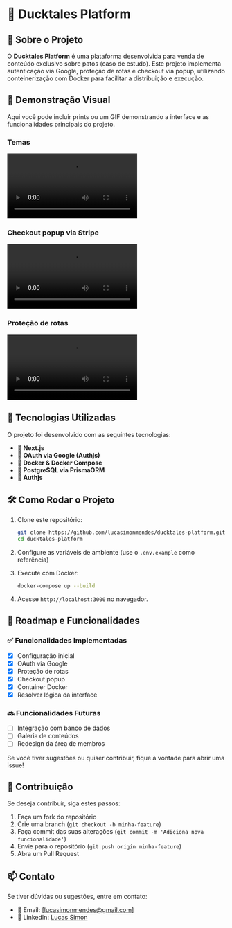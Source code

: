 # 🦆 Ducktales Platform

## 📜 Sobre o Projeto

O **Ducktales Platform** é uma plataforma desenvolvida para venda de conteúdo exclusivo sobre patos (caso de estudo). Este projeto implementa autenticação via Google, proteção de rotas e checkout via popup, utilizando conteinerização com Docker para facilitar a distribuição e execução.

## 🎥 Demonstração Visual

Aqui você pode incluir prints ou um GIF demonstrando a interface e as funcionalidades principais do projeto.

### Temas

![Demonstração Temas](./docs/media/02_ducktales_theme_pick.mp4)

### Checkout popup via Stripe

![Demonstração Checkout](./docs/media/01_ducktales_checkout.mp4)

### Proteção de rotas

![Demonstração Proteção de rotas](./docs/media/03_ducktales_protected_route.mp4)

## 🚀 Tecnologias Utilizadas

O projeto foi desenvolvido com as seguintes tecnologias:

- 🔹 **Next.js**
- 🔹 **OAuth via Google (Authjs)**
- 🔹 **Docker & Docker Compose**
- 🔹 **PostgreSQL via PrismaORM**
- 🔹 **Authjs**

## 🛠 Como Rodar o Projeto

1. Clone este repositório:

   ```sh
   git clone https://github.com/lucasimonmendes/ducktales-platform.git
   cd ducktales-platform
   ```

2. Configure as variáveis de ambiente (use o `.env.example` como referência)
3. Execute com Docker:

   ```sh
   docker-compose up --build
   ```

4. Acesse `http://localhost:3000` no navegador.

## 📌 Roadmap e Funcionalidades

### ✅ Funcionalidades Implementadas

- [x] Configuração inicial
- [x] OAuth via Google
- [x] Proteção de rotas
- [x] Checkout popup
- [x] Container Docker
- [x] Resolver lógica da interface

### 🔜 Funcionalidades Futuras

- [ ] Integração com banco de dados
- [ ] Galeria de conteúdos
- [ ] Redesign da área de membros

Se você tiver sugestões ou quiser contribuir, fique à vontade para abrir uma issue!

## 🤝 Contribuição

Se deseja contribuir, siga estes passos:

1. Faça um fork do repositório
2. Crie uma branch (`git checkout -b minha-feature`)
3. Faça commit das suas alterações (`git commit -m 'Adiciona nova funcionalidade'`)
4. Envie para o repositório (`git push origin minha-feature`)
5. Abra um Pull Request

## 📫 Contato

Se tiver dúvidas ou sugestões, entre em contato:

- 📧 Email: [lucasimonmendes@gmail.com]
- 🔗 LinkedIn: [Lucas Simon](https://www.linkedin.com/in/lucasimonmendes)
